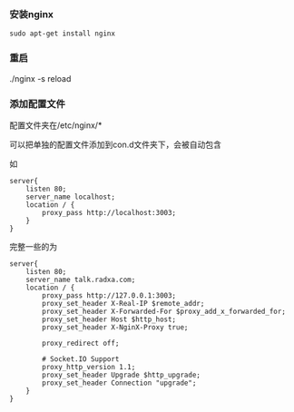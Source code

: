 ### 安装nginx

    sudo apt-get install nginx
    

### 重启

./nginx -s reload


### 添加配置文件

配置文件夹在/etc/nginx/*

可以把单独的配置文件添加到con.d文件夹下，会被自动包含

如

    server{
        listen 80; 
        server_name localhost;
        location / { 
            proxy_pass http://localhost:3003;
        }
    }  

完整一些的为

    server{
        listen 80;
        server_name talk.radxa.com;
        location / {
            proxy_pass http://127.0.0.1:3003;
            proxy_set_header X-Real-IP $remote_addr;
            proxy_set_header X-Forwarded-For $proxy_add_x_forwarded_for;
            proxy_set_header Host $http_host;
            proxy_set_header X-NginX-Proxy true;

            proxy_redirect off;

            # Socket.IO Support
            proxy_http_version 1.1;
            proxy_set_header Upgrade $http_upgrade;
            proxy_set_header Connection "upgrade";
        }
    }
